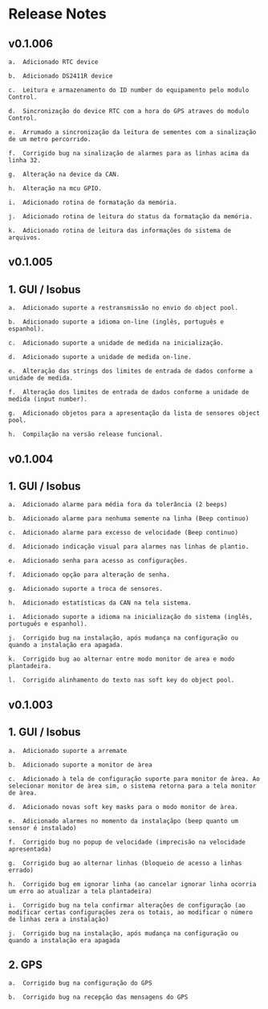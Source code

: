 ﻿# Release Notes

## v0.1.006

    a.  Adicionado RTC device

    b.  Adicionado DS2411R device

    c.	Leitura e armazenamento do ID number do equipamento pelo modulo Control.

    d.  Sincronização do device RTC com a hora do GPS atraves do modulo Control.

    e.  Arrumado a sincronização da leitura de sementes com a sinalização de um metro percorrido.

    f.  Corrigido bug na sinalização de alarmes para as linhas acima da linha 32.

    g.  Alteração na device da CAN.

    h.  Alteração na mcu GPIO.

    i.  Adicionado rotina de formatação da memória.

    j.  Adicionado rotina de leitura do status da formatação da memória.

    k.  Adicionado rotina de leitura das informações do sistema de arquivos.


## v0.1.005
## 1.	GUI / Isobus

    a.  Adicionado suporte a restransmissão no envio do object pool.

    b.  Adicionado suporte a idioma on-line (inglês, português e espanhol).

    c.	Adicionado suporte a unidade de medida na inicialização.

    d.  Adicionado suporte a unidade de medida on-line.

    e.  Alteração das strings dos limites de entrada de dados conforme a unidade de medida.

    f.  Alteração dos limites de entrada de dados conforme a unidade de medida (input number).

    g.  Adicionado objetos para a apresentação da lista de sensores object pool.

    h.  Compilação na versão release funcional.


## v0.1.004
## 1.	GUI / Isobus

    a.	Adicionado alarme para média fora da tolerância (2 beeps)

    b.	Adicionado alarme para nenhuma semente na linha (Beep continuo)

    c.	Adicionado alarme para excesso de velocidade (Beep continuo)

    d.	Adicionado indicação visual para alarmes nas linhas de plantio.

    e.	Adicionado senha para acesso as configurações.

    f.	Adicionado opção para alteração de senha.

    g.	Adicionado suporte a troca de sensores.

    h.	Adicionado estatísticas da CAN na tela sistema.

    i.  Adicionado suporte a idioma na inicialização do sistema (inglês, português e espanhol).

    j.	Corrigido bug na instalação, após mudança na configuração ou quando a instalação era apagada.

    k.  Corrigido bug ao alternar entre modo monitor de area e modo plantadeira.

    l.  Corrigido alinhamento do texto nas soft key do object pool.



## v0.1.003
## 1.	GUI / Isobus

    a.	Adicionado suporte a arremate

    b.	Adicionado suporte a monitor de àrea

    c.	Adicionado à tela de configuração suporte para monitor de àrea. Ao selecionar monitor de àrea sim, o sistema retorna para a tela monitor de àrea.

    d.	Adicionado novas soft key masks para o modo monitor de àrea.

    e.	Adicionado alarmes no momento da instalaçãpo (beep quanto um sensor é instalado)

    f.	Corrigido bug no popup de velocidade (imprecisão na velocidade apresentada)

    g.	Corrigido bug ao alternar linhas (bloqueio de acesso a linhas errado)

    h.	Corrigido bug em ignorar linha (ao cancelar ignorar linha ocorria um erro ao atualizar a tela plantadeira)

    i.	Corrigido bug na tela confirmar alterações de configuração (ao modificar certas configurações zera os totais, ao modificar o número de linhas zera a instalação)

    j.	Corrigido bug na instalação, após mudança na configuração ou quando a instalação era apagada

## 2.	GPS

    a.	Corrigido bug na configuração do GPS

    b.	Corrigido bug na recepção das mensagens do GPS